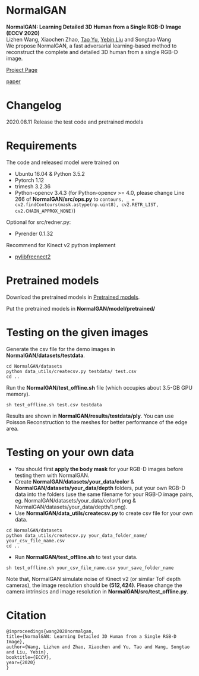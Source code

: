 # NormalGAN
**NormalGAN: Learning Detailed 3D Human from a Single RGB-D Image (ECCV 2020)**<br>
Lizhen Wang, Xiaochen Zhao, [Tao Yu](https://ytrock.com/), [Yebin Liu](http://www.liuyebin.com/) and Songtao Wang<br>
We propose NormalGAN, a fast adversarial learning-based method to reconstruct the complete and detailed 3D human from a single RGB-D image.

[Project Page](http://www.liuyebin.com/NormalGan/normalgan.html)

[paper](https://export.arxiv.org/abs/2007.15340)


# Changelog
2020.08.11 Release the test code and pretrained models

# Requirements
The code and released model were trained on
 * Ubuntu 16.04 & Python 3.5.2
 * Pytorch 1.12
 * trimesh 3.2.36
 * Python-opencv 3.4.3 (for Python-opencv >= 4.0, please change Line 266 of **NormalGAN/src/ops.py** to `contours, _ = cv2.findContours(mask.astype(np.uint8), cv2.RETR_LIST, cv2.CHAIN_APPROX_NONE)`)

Optional for src/redner.py:
 * Pyrender 0.1.32

Recommend for Kinect v2 python implement
 * [pylibfreenect2](https://github.com/r9y9/pylibfreenect2)


# Pretrained models
Download the pretrained models in [Pretrained models](https://drive.google.com/file/d/1EJfDeow-yUcJm85zaKnZ3HsWGXk0Auze/view?usp=sharing).

Put the pretrained models in **NormalGAN/model/pretrained/**

# Testing on the given images
Generate the csv file for the demo images in **NormalGAN/datasets/testdata**. 
```
cd NormalGAN/datasets
python data_utils/createcsv.py testdata/ test.csv
cd ..
```

Run the **NormalGAN/test_offline.sh** file (which occupies about 3.5-GB GPU memory).
```
sh test_offline.sh test.csv testdata
```

Results are shown in **NormalGAN/results/testdata/ply**. You can use Poisson Reconstruction to the meshes for better performance of the edge area.

# Testing on your own data
 * You should first **apply the body mask** for your RGB-D images before testing them with NormalGAN. 
 * Create **NormalGAN/datasets/your_data/color** & **NormalGAN/datasets/your_data/depth** folders, put your own RGB-D data into the folders (use the same filename for your RGB-D image pairs, eg. NormalGAN/datasets/your_data/color/1.png & NormalGAN/datasets/your_data/depth/1.png). 
 * Use **NormalGAN/data_utils/createcsv.py** to create csv file for your own data.
```
cd NormalGAN/datasets
python data_utils/createcsv.py your_data_folder_name/ your_csv_file_name.csv
cd ..
```
 * Run **NormalGAN/test_offline.sh** to test your data.
```
sh test_offline.sh your_csv_file_name.csv your_save_folder_name
```

Note that, NormalGAN simulate noise of Kinect v2 (or similar ToF depth cameras), the image resolution should be **(512,424)**. Please change the camera intrinsics and image resolution in **NormalGAN/src/test_offline.py**.

# Citation
```
@inproceedings{wang2020normalgan,
title={NormalGAN: Learning Detailed 3D Human from a Single RGB-D Image},
author={Wang, Lizhen and Zhao, Xiaochen and Yu, Tao and Wang, Songtao and Liu, Yebin},
booktitle={ECCV},
year={2020}
}
```


